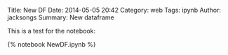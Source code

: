 Title: New DF
Date: 2014-05-05 20:42
Category: web
Tags: ipynb
Author: jacksongs
Summary: New dataframe

This is a test for the notebook:

{% notebook NewDF.ipynb %}